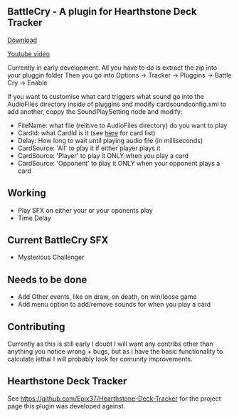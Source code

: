 ## BattleCry - A plugin for Hearthstone Deck Tracker

[Download](https://github.com/falconmick/BattleCryPluggin/releases/)

[Youtube video](https://www.youtube.com/watch?v=qjy3qTTFtnw)

Currently in early development. All you have to do is extract the zip into your pluggin folder
Then you go into Options -> Tracker -> Pluggins -> Battle Cry -> Enable

If you want to customise what card triggers what sound go into the AudioFiles directory inside of pluggins and modify cardsoundconfig.xml
to add another, coppy the SoundPlaySetting node and modify:
* FileName: what file (relitive to AudioFiles directory) do you want to play
* CardId: what CardId is it (see [here](https://github.com/falconmick/BattleCryPluggin/blob/master/cardDB.enUS.xml) for card list)
* Delay: How long to wait until playing audio file (in milliseconds)
* CardSource: 'All' to play it if either player plays it
* CardSource: 'Player' to play it ONLY when you play a card
* CardSource: 'Opponent' to play it ONLY when your opponent plays a card

## Working

* Play SFX on either your or your oponents play
* Time Delay

## Current BattleCry SFX

* Mysterious Challenger

## Needs to be done

* Add Other events, like on draw, on death, on win/loose game
* Add menu option to add/remove sounds for when you play a card

## Contributing

Currently as this is still early I doubt I will want any contribs other than anything you notice wrong + bugs, but as I have the basic functionality to calculate lethal I will probably look for comunity improvements.

## Hearthstone Deck Tracker
See https://github.com/Epix37/Hearthstone-Deck-Tracker for the project page this plugin was developed against.
